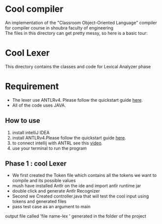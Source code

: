 # Cool compiler 
 An implementation of the "Classroom Object-Oriented Language" compiler for compiler course in shoubra faculty of engineering  
The files in this directory can get pretty messy, so here is a basic tour:
# Cool Lexer

This directory contains the classes and code for Lexical Analyzer phase 
# Requirement 

 - The lexer  use ANTLRv4. Please follow the quickstart guide [here](https://www.antlr.org/).
 - All of the code uses JAVA.

## How to use 

 1. install intelliJ IDEA
 2. install  ANTLRv4.Please follow the quickstart guide [here](https://www.antlr.org/).
 3. to connect intellij with ANTRL see this [video](https://www.youtube.com/watch?v=rCFMKUtN7rM&feature=emb_logo).
 4. use your terminal to run the program 


## **Phase 1 : cool Lexer**

-   We first created the Token file which contains all the tokens we want to compile and its possible values
-   mush have installed Antlr on the ide and import antlr runtime jar
-   double click and generate Antlr Recognizer
-   Second we Created controller.java that will test the cool input using tokens and generated files
-   pass test case as an argument to main 

output file called 'file name-lex ' generated in the folder of the project













